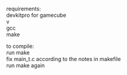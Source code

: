 requirements: <br/>
    devkitpro for gamecube<br/>
    v<br/>
    gcc<br/>
    make<br/>

to compile:<br/>
    run make<br/>
    fix main_t.c according to the notes in makefile<br/>
    run make again<br/>